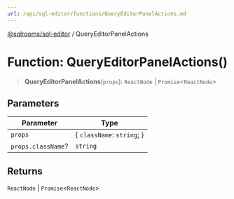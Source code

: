 ```yaml
---
url: /api/sql-editor/functions/QueryEditorPanelActions.md
---
```

[@sqlrooms/sql-editor](../index.md) / QueryEditorPanelActions

# Function: QueryEditorPanelActions()

> **QueryEditorPanelActions**(`props`): `ReactNode` | `Promise`<`ReactNode`>

## Parameters

| Parameter | Type |
| ------ | ------ |
| `props` | { `className`: `string`; } |
| `props.className`? | `string` |

## Returns

`ReactNode` | `Promise`<`ReactNode`>
